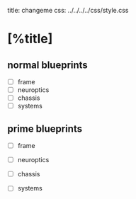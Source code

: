 title: changeme
css:   ../../../../css/style.css

[%title]
========

normal blueprints
-----------------

- [ ] frame
- [ ] neuroptics
- [ ] chassis
- [ ] systems

prime blueprints
-----------------

- [ ] frame
- [ ] neuroptics
- [ ] chassis
- [ ] systems


